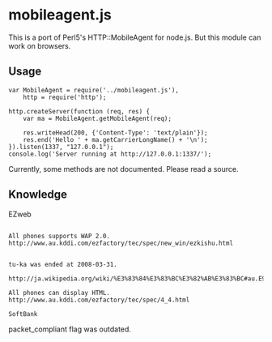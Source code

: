 mobileagent.js
==============

This is a port of Perl5's HTTP::MobileAgent for node.js.
But this module can work on browsers.

Usage
------

    var MobileAgent = require('../mobileagent.js'),
        http = require('http');

    http.createServer(function (req, res) {
        var ma = MobileAgent.getMobileAgent(req);

        res.writeHead(200, {'Content-Type': 'text/plain'});
        res.end('Hello ' + ma.getCarrierLongName() + '\n');
    }).listen(1337, "127.0.0.1");
    console.log('Server running at http://127.0.0.1:1337/');

Currently, some methods are not documented. Please read a source.

Knowledge
---------

EZweb
~~~~~

All phones supports WAP 2.0.
http://www.au.kddi.com/ezfactory/tec/spec/new_win/ezkishu.html


tu-ka was ended at 2008-03-31.

http://ja.wikipedia.org/wiki/%E3%83%84%E3%83%BC%E3%82%AB%E3%83%BC#au.E9.9B.BB.E8.A9.B1.E3.81.B8.E3.81.AE.E7.A7.BB.E8.A1.8C.E3.83.BB.E3.82.B5.E3.83.BC.E3.83.93.E3.82.B9.E7.B5.82.E4.BA.86.E3.81.B8

All phones can display HTML.
http://www.au.kddi.com/ezfactory/tec/spec/4_4.html

SoftBank
~~~~~~~~

packet_compliant flag was outdated.

